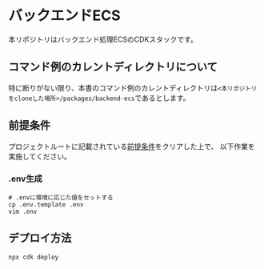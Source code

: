 # バックエンドECS
本リポジトリはバックエンド処理ECSのCDKスタックです。

## コマンド例のカレントディレクトリについて
特に断りがない限り、本書のコマンド例のカレントディレクトリは```<本リポジトリをcloneした場所>/packages/backend-ecs```であるとします。

## 前提条件
プロジェクトルートに記載されている[前提条件](../../Readme.md#pre-required)をクリアした上で、
以下作業を実施してください。

### .env生成
```shell
# .envに環境に応じた値をセットする
cp .env.template .env
vim .env
```

## デプロイ方法
```shell
npx cdk deploy
```
